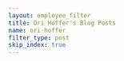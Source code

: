 ```yaml
---
layout: employee_filter
title: Ori Hoffer's Blog Posts
name: ori-hoffer
filter_type: post
skip_index: true
---
```

